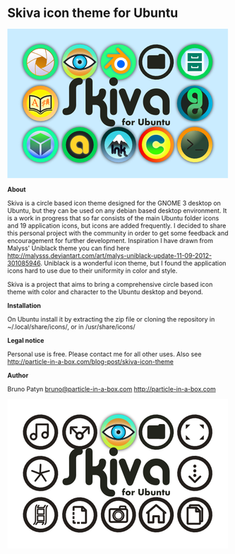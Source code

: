 Skiva icon theme for Ubuntu
===========================
![Skiva preview image](https://raw.githubusercontent.com/bparticle/skiva/master/skiva-preview.png "Skiva preview")

**About**

Skiva is a circle based icon theme designed for the GNOME 3 desktop on Ubuntu, but they can be used on any debian based desktop environment. It is a work in progress that so far consists of the main Ubuntu folder icons and 19 application icons, but icons are added frequently. I decided to share this personal project with the community in order to get some feedback and encouragement for further development. Inspiration I have drawn from Malyss' Uniblack theme you can find here http://malysss.deviantart.com/art/malys-uniblack-update-11-09-2012-301085946. Uniblack is a wonderful icon theme, but I found the application icons hard to use due to their uniformity in color and style. 

Skiva is a project that aims to bring a comprehensive circle based icon theme with color and character to the Ubuntu desktop and beyond.

**Installation**

On Ubuntu install it by extracting the zip file or cloning the repository in ~/.local/share/icons/, or in /usr/share/icons/

**Legal notice**

Personal use is free. Please contact me for all other uses. Also see http://particle-in-a-box.com/blog-post/skiva-icon-theme

**Author**

Bruno Patyn
bruno@particle-in-a-box.com
http://particle-in-a-box.com

![Skiva preview image](https://raw.githubusercontent.com/bparticle/skiva/master/skiva-preview-folders.png "Skiva preview")
